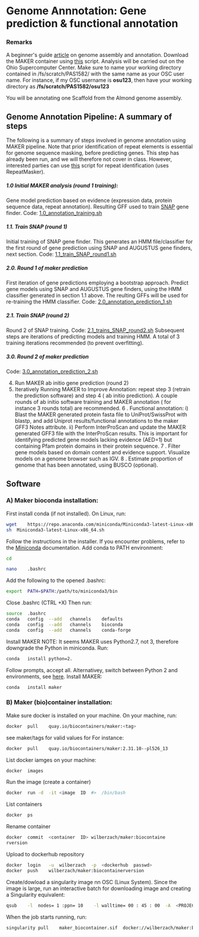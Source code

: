 
# Genome	Annnotation: Gene prediction & functional annotation


### Remarks
A beginner's guide [article](https://www.nature.com/articles/nrg3174) on genome assembly and annotation.
Download the MAKER container using [this](https://github.com/Wilber/Genome-Annotation/blob/master/makerContainerBuild.sh) script.
Analysis will be carried out on the Ohio Supercomputer Center. Make sure to name your working directory contained in /fs/scratch/PAS1582/ with the same name as your OSC user name. For instance, if my OSC username is **osu123**, then have your working directory as **/fs/scratch/PAS1582/osu123**

You will be annotating one Scaffold from the Almond genome assembly. 
## Genome	Annotation	Pipeline:	A summary	of	steps
The following is a summary	of	steps	involved	in	genome	annotation	using	MAKER pipeline. Note that prior identification of repeat elements is essential for genome sequence masking, before predicting genes. This step has already been run, and we will therefore not cover in class. However, interested parties can use [this](https://github.com/Wilber/Genome-Annotation/blob/master/repeat_identification.sh) script for repeat identification (uses RepeatMasker). 
##### 1.0 Initial	MAKER analysis (round 1  training):	
Gene model prediction	based	on	evidence (expression	data,	protein sequence data,	repeat	annotation). Resulting GFF used to train [SNAP](https://github.com/KorfLab/SNAP) gene finder.
Code: [1.0_annotation_training.sh](https://github.com/Wilber/Genome-Annotation/blob/master/1.0_annotation_training.sh)
##### 1.1. Train SNAP (round 1)
Initial training of SNAP gene finder. This	generates an HMM file/classifier for the first round of gene prediction using SNAP and AUGUSTUS gene finders, next section.
Code: [1.1_train_SNAP_round1.sh](https://github.com/Wilber/Genome-Annotation/blob/master/1.1_train_SNAP_round1.sh)
##### 2.0. Round 1 of maker prediction 
First iteration of gene predictions employing a bootstrap approach. Predict gene models using SNAP and AUGUSTUS gene finders, using the HMM classifier generated in section 1.1 above. The reulting GFFs will be used for re-training the HMM classifier. 
Code: [2.0_annotation_prediction_1.sh](https://github.com/Wilber/Genome-Annotation/blob/master/2.0_annotation_prediction_1.sh)
##### 2.1. Train SNAP (round 2)
Round 2 of SNAP training. 
Code: [2.1_trains_SNAP_round2.sh](https://github.com/Wilber/Genome-Annotation/blob/master/2.1_trains_SNAP_round2.sh)
Subsequent steps are iterations of predicting models and training HMM. A total of 3 training iterations recommended (to prevent overfitting).
##### 3.0. Round 2 of maker prediction
Code: [3.0_annotation_prediction_2.sh](https://github.com/Wilber/Genome-Annotation/blob/master/3.0_annotation_prediction_2.sh)

4. Run	MAKER	 ab	initio gene	prediction	(round	2)
5. Iteratively	Running	MAKER	to	Improve	Annotation:	repeat	step 3	(retrain	the	prediction	software)	and	step 4 ( ab	initio prediction).
A	couple	rounds	of	 ab	initio software	training	and	MAKER annotation	(	for	instance	3	rounds	total)	are	recommended.
6 .	Functional	annotation:
i)	Blast	the	MAKER	generated	protein	fasta	file	to
UniProt/SwissProt	with	blastp,	and	add	Uniprot results/functional	annotations	to	the	maker	GFF3	Notes
attribute.
ii)	Perform	InterProScan	and	update	the	MAKER	generated GFF3	file	with	the	InterProScan	results.	This	is	important	for identifying	predicted	gene	models	lacking	evidence	(AED=1)	but
containing	Pfam	protein	domains	in	their	protein	sequence.
7 .	Filter	gene	models	based	on	domain	content	and	evidence
support.	Visualize	models	on	a	genome	browser	such	as	IGV.
8 .	Estimate	proportion	of	genome	that	has	been	annotated,	using
BUSCO	(optional).

## Software

### A)	Maker	bioconda	installation:

First	install	conda	(if	not	installed).
On	Linux,	run:

```sh
wget	https://repo.anaconda.com/miniconda/Miniconda3-latest-Linux-x86_64.sh
sh	Miniconda3-latest-Linux-x86_64.sh
```
Follow	the	instructions	in	the	installer.	If	you	encounter	problems,	refer to	the	[Miniconda](https://conda.io/en/latest/miniconda.html) documentation.
Add	conda	to	PATH	environment:

```sh
cd
```

```sh
nano	.bashrc
```
Add	the	following	to	the	opened	.bashrc:
```sh
export	PATH=$PATH:/path/to/miniconda3/bin
```
Close	.bashrc	(CTRL	+X)
Then	run:
```sh
source	.bashrc
conda	config	--add	channels	defaults
conda	config	--add	channels	bioconda
conda	config	--add	channels	conda-forge
```
Install	MAKER
NOTE:	It	seems	MAKER	uses	Python2.7,	not	3,	therefore	downgrade	the
Python	in	miniconda.
Run:
```sh
conda	install	python=2.
```
Follow	prompts,	accept	all.	Alternativey,	switch	between	Python	2	and	environments,	see	[here](https://docs.anaconda.com/anaconda/user-guide/tasks/switch-environment/).
Install	MAKER:
```sh
conda	install	maker
```
### B)	Maker	(bio)container	installation:
Make	sure	docker	is	installed	on	your	machine. On	your	machine,	run:
```sh
docker	pull	quay.io/biocontainers/maker:<tag>
```
see	maker/tags for	valid	values	for	<tag>
For	instance:
```sh
docker	pull	quay.io/biocontainers/maker:2.31.10--pl526_13
```
List	docker	iamges	on	your	machine:
```sh
docker	images
```
Run	the	image	(create	a	container)
```sh
docker	run	-d	-it	<image	ID	#>	/bin/bash
```
List	containers
```sh
docker	ps
```
Rename	container
```sh
docker	commit	<container	ID>	wilberzach/maker:biocontaine
rversion
```
Upload	to	dockerhub	repository

```sh
docker	login	-u	wilberzach	-p	<dockerhub	passwd>
docker	push	wilberzach/maker:biocontainerversion
```
Create/dowload	a	singularity	image	nn	OSC	(Linux	System). Since	the	image	is	large,	run	an	interactive	batch	for	downloading image	and	creating	a	Singularity	equivalent:

```sh
qsub	-l	nodes= 1 :ppn= 10	 -l	walltime= 00 : 45 : 00 	-A	<PROJECT	ID>
```
When	the	job	starts	running,	run:
```sh
singularity	pull	maker_biocontainer.sif	docker://wilberzach/maker:biocontainerversion
```


